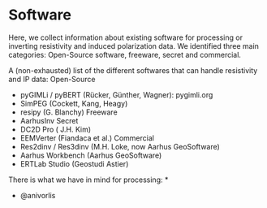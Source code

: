# Software
Here, we collect information about existing software for processing or inverting resistivity and induced polarization data. We identified three main categories: Open-Source software, freeware, secret and commercial. 

A (non-exhausted) list of the different softwares that can handle resistivity and IP data:
Open-Source
* pyGIMLi / pyBERT (Rücker, Günther, Wagner): pygimli.org
* SimPEG (Cockett, Kang, Heagy)
* resipy (G. Blanchy)
Freeware
* AarhusInv
Secret
* DC2D Pro ( J.H. Kim)
* EEMVerter (Fiandaca et al.)
Commercial
* Res2dinv / Res3dinv (M.H. Loke, now Aarhus GeoSoftware)
* Aarhus Workbench (Aarhus GeoSoftware)
* ERTLab Studio (Geostudi Astier)


There is what we have in mind for processing:
* 
* @anivorlis 


